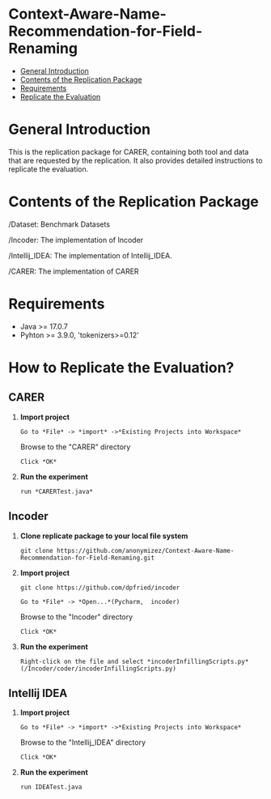 # Context-Aware-Name-Recommendation-for-Field-Renaming

  - [General Introduction](#General-Introduction)
  - [Contents of the Replication Package](#Contents-of-the-Replication-Package)
  - [Requirements](#Requirements)
  - [Replicate the Evaluation](#How-to-Replicate-the-Evaluation)

 # General Introduction

This is the replication package for CARER, containing both tool and data that are requested by the replication. It also provides detailed instructions to replicate the evaluation.

  # Contents of the Replication Package

  /Dataset: Benchmark Datasets

  /Incoder: The implementation of Incoder

  /Intellij_IDEA: The implementation of Intellij_IDEA.

  /CARER: The implementation of CARER

  # Requirements

  - Java >= 17.0.7
  - Pyhton >= 3.9.0, 'tokenizers>=0.12'

  # How to Replicate the Evaluation?

 ## CARER

   1. **Import project**

      `Go to *File* -> *import* ->*Existing Projects into Workspace*`

      Browse to the "CARER" directory

      `Click *OK*`
  
   2. **Run the experiment**

       `run *CARERTest.java*`

   ## Incoder
   1. **Clone replicate package to your local file system**

      `git clone https://github.com/anonymizez/Context-Aware-Name-Recommendation-for-Field-Renaming.git`

  2. **Import project**

      `git clone https://github.com/dpfried/incoder`
     
      `Go to *File* -> *Open...*(Pycharm,  incoder)`

     Browse to the "Incoder" directory

     `Click *OK*`

   3. **Run the experiment**

      `Right-click on the file and select *incoderInfillingScripts.py*(/Incoder/coder/incoderInfillingScripts.py)`

   ## Intellij IDEA

   1. **Import project**

      `Go to *File* -> *import* ->*Existing Projects into Workspace*`

      Browse to the "Intellij_IDEA" directory

      `Click *OK*`
  
   2. **Run the experiment**

       `run IDEATest.java`


